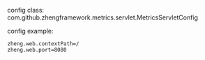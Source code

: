 config class: com.github.zhengframework.metrics.servlet.MetricsServletConfig

config example:
```
zheng.web.contextPath=/
zheng.web.port=8080
```

